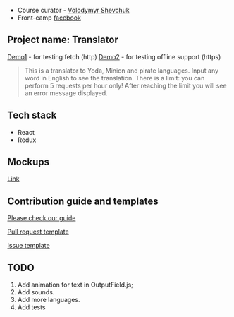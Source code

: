 * Course curator - [Volodymyr Shevchuk](https://github.com/dosandk)
* Front-camp [facebook](https://www.facebook.com/groups/270300106928894)


## Project name: Translator

[Demo1](http://test-app-translator.herokuapp.com/)  - for testing fetch (http)
[Demo2](https://test-app-translator.herokuapp.com/)  - for testing offline support (https)
> This is a translator to Yoda, Minion and pirate languages. Input any word in English to see the translation.
There is a limit: you can perform 5 requests per hour only! After reaching the limit you will see an error message displayed.

## Tech stack

* React 
* Redux

## Mockups
[Link](https://wireframepro.mockflow.com/view/tic-tak-toe-by-mira#/page/D23054405e2341960e539685a0de802b4)   

## Contribution guide and templates

[Please check our guide](https://github.com/myrosvas/translator/blob/master/Contribution%20Guide.md)

[Pull request template](https://github.com/myrosvas/translator/blob/master/Pull%20Request%20Template.md)

[Issue template](https://github.com/myrosvas/translator/blob/master/Issue%20template.md)

## TODO

1. Add animation for text in OutputField.js;
2. Add sounds.
3. Add more languages.
4. Add tests

